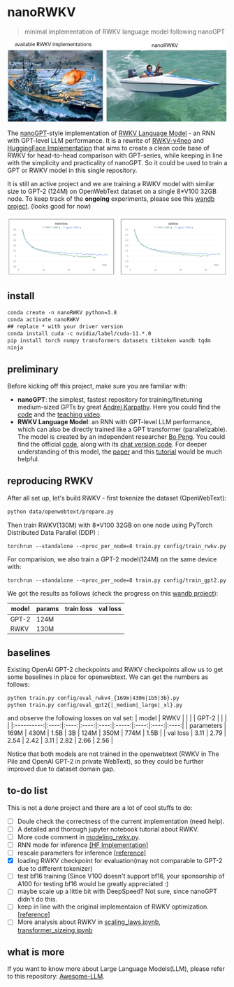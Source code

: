 # nanoRWKV
> minimal implementation of RWKV language model following nanoGPT

![nanoGPT](assets/nanorwkv.jpg)

The [nanoGPT](https://github.com/karpathy/nanoGPT)-style implementation of [RWKV Language Model](https://www.rwkv.com) - an RNN with GPT-level LLM performance. It is a rewrite of [RWKV-v4neo](https://github.com/BlinkDL/RWKV-LM/tree/main/RWKV-v4neo) and [HuggingFace Implementation](https://github.com/huggingface/transformers/blob/main/src/transformers/models/rwkv/modeling_rwkv.py) that aims to create a clean code base of RWKV for head-to-head comparison with GPT-series, while keeping in line with the simplicity and practicality of nanoGPT. So it could be used to train a GPT or RWKV model in this single repository. 

It is still an active project and we are training a RWKV model with similar size to GPT-2 (124M) on OpenWebText dataset on a single 8*V100 32GB node. To keep track of the **ongoing** experiments, please see this [wandb project](https://wandb.ai/hannibal046/nanoRWKV?workspace=user-hannibal046). (looks good for now)

![nanoGPT](assets/current_loss.png)

## install
```
conda create -n nanoRWKV python=3.8 
conda activate nanoRWKV
## replace * with your driver version
conda install cuda -c nvidia/label/cuda-11.*.0 
pip install torch numpy transformers datasets tiktoken wandb tqdm ninja
```
## preliminary
Before kicking off this project, make sure you are familiar with:

- **nanoGPT**: the simplest, fastest repository for training/finetuning medium-sized GPTs by great [Andrej Karpathy](https://karpathy.ai). Here you could find the [code](https://github.com/karpathy/nanoGPT) and the [teaching video](https://www.youtube.com/watch?v=kCc8FmEb1nY).
- **RWKV Language Model**: an RNN with GPT-level LLM performance, which can also be directly trained like a GPT transformer (parallelizable). The model is created by an independent researcher [Bo Peng](https://www.zhihu.com/people/bopengbopeng). You could find the official [code](https://github.com/BlinkDL/RWKV-LM), along with its [chat version code](https://github.com/BlinkDL/ChatRWKV). For deeper understanding of this model, the [paper](https://arxiv.org/abs/2305.13048) and this [tutorial](https://johanwind.github.io/2023/03/23/rwkv_details.html) would be much helpful.

## reproducing RWKV

After all set up, let's build RWKV - first tokenize the dataset (OpenWebText):

```bash
python data/openwebtext/prepare.py
```

Then train RWKV(130M) with 8*V100 32GB on one node using PyTorch Distributed Data Parallel (DDP) :

```
torchrun --standalone --nproc_per_node=8 train.py config/train_rwkv.py
```

For comparision, we also train a GPT-2 model(124M) on the same device with:

```
torchrun --standalone --nproc_per_node=8 train.py config/train_gpt2.py
```

We got the results as follows (check the progress on this [wandb project](https://wandb.ai/hannibal046/nanoRWKV?workspace=user-hannibal046)):

| model | params | train loss | val loss |
| ----- | ------ | ---------- | -------- |
| GPT-2 | 124M   |            |          |
| RWKV  | 130M   |            |          |

## baselines

Existing OpenAI GPT-2 checkpoints and RWKV checkpoints allow us to get some baselines in place for openwebtext. We can get the numbers as follows:
```
python train.py config/eval_rwkv4_{169m|430m|1b5|3b}.py
python train.py config/eval_gpt2{|_medium|_large|_xl}.py
```
and observe the following losses on val set:
|    model   | RWKV |      |      |      | GPT-2 |      |      |      |
|:----------:|:----:|:----:|:----:|:----:|:-----:|:----:|:----:|:----:|
| parameters | 169M | 430M | 1.5B |  3B  |  124M | 350M | 774M | 1.5B |
|  val loss  | 3.11 | 2.79 | 2.54 | 2.42 |  3.11 | 2.82 | 2.66 | 2.56 |

Notice that both models are not trained in the openwebtext (RWKV in The Pile and OpenAI GPT-2 in private WebText), so they could be further improved due to dataset domain gap.

## to-do list
This is not a done project and there are a lot of cool stuffs to do:

- [ ] Doule check the correctness of the current implementation (need help).
- [ ] A detailed and thorough jupyter notebook tutorial about RWKV.
- [ ] More code comment in [modeling_rwkv.py](modeling_rwkv.py).
- [ ] RNN mode for inference [[HF Implementation]](https://github.com/huggingface/transformers/blob/main/src/transformers/models/rwkv/modeling_rwkv.py)
- [ ] rescale parameters for inference [[reference]](https://github.com/BlinkDL/RWKV-LM/blob/cca1b5e8e597cf40675882bb10b46287c844e35c/RWKV-v4neo/src/model_run.py#L31)
- [x] loading RWKV checkpoint for evaluation(may not comparable to GPT-2 due to different tokenizer) 
- [ ] test bf16 training (Since V100 doesn't support bf16, your sponsorship of A100 for testing bf16 would be greatly appreciated :)
- [ ] maybe scale up a little bit with DeepSpeed? Not sure, since nanoGPT didn't do this.
- [ ] keep in line with the original implementaion of RWKV optimization. [[reference](https://github.com/BlinkDL/RWKV-LM/blob/cca1b5e8e597cf40675882bb10b46287c844e35c/RWKV-v4neo/src/model.py#L409)]
- [ ] More analysis about RWKV in [scaling_laws.ipynb](scaling_laws.ipynb), [transformer_sizeing.ipynb](transformer_sizeing.ipynb)

## what is more
If you want to know more about Large Language Models(LLM), please refer to this repository: [Awesome-LLM](https://github.com/Hannibal046/Awesome-LLM).
